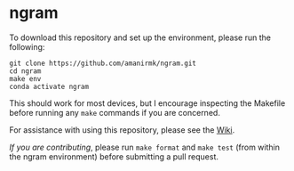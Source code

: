 # ngram

To download this repository and set up the environment, please run the following:
```
git clone https://github.com/amanirmk/ngram.git
cd ngram
make env
conda activate ngram
```
This should work for most devices, but I encourage inspecting the Makefile before running any `make` commands if you are concerned.

For assistance with using this repository, please see the [Wiki](https://github.com/amanirmk/ngram/wiki/Welcome!).

_If you are contributing_, please run `make format` and `make test` (from within the ngram environment) before submitting a pull request.
